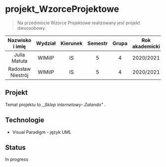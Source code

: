 # projekt_WzorceProjektowe

>Na przedmiocie Wzorce Projektowe realizowany jest projekt dwuosobowy.

| Nazwisko i imię | Wydział | Kierunek | Semestr | Grupa | Rok akademicki |
| :-------------: | :-----: | :------: | :-----: | :---: | :------------: |
| Julia Matuła         | WIMiIP  | IS       |   5     | 4     | 2020/2021      |
| Radosław Niestrój         | WIMiIP  | IS       |   5     | 4    | 2020/2021      |

## Projekt 

Temat projektu to _,,Sklep internetowy- Zalando"_ . 

## Technologie

* Visual Paradigm - język UML

## Status 

In progress 
